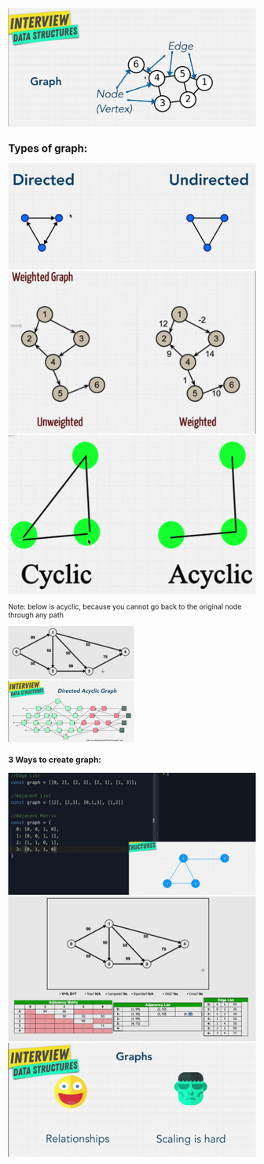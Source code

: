 <img src="Graphs.assets/Screen Shot 2022-01-31 at 4.27.07 PM.png" alt="Screen Shot 2022-01-31 at 4.27.07 PM" style="zoom:50%;" />

## Types of graph:

<img src="Graphs.assets/Screen Shot 2022-01-31 at 4.30.22 PM.png" alt="Screen Shot 2022-01-31 at 4.30.22 PM" style="zoom:50%;" />

<img src="Graphs.assets/Screen Shot 2022-01-31 at 4.30.38 PM.png" alt="Screen Shot 2022-01-31 at 4.30.38 PM" style="zoom:50%;" />

<img src="Graphs.assets/Screen Shot 2022-01-31 at 4.31.30 PM.png" alt="Screen Shot 2022-01-31 at 4.31.30 PM" style="zoom:50%;" />

Note: below is acyclic, because you cannot go back to the original node through any path

<img src="Graphs.assets/Screen Shot 2022-01-31 at 4.35.35 PM.png" alt="Screen Shot 2022-01-31 at 4.35.35 PM" style="zoom:25%;" />

<img src="Graphs.assets/Screen Shot 2022-01-31 at 4.37.29 PM.png" alt="Screen Shot 2022-01-31 at 4.37.29 PM" style="zoom:25%;" />

### 3 Ways to create graph:

<img src="Graphs.assets/Screen Shot 2022-01-31 at 4.43.21 PM.png" alt="Screen Shot 2022-01-31 at 4.43.21 PM" style="zoom:50%;" />

<img src="Graphs.assets/Screen Shot 2022-01-31 at 4.43.52 PM.png" alt="Screen Shot 2022-01-31 at 4.43.52 PM" style="zoom:50%;" />

<img src="Graphs.assets/Screen Shot 2022-01-31 at 4.55.07 PM.png" alt="Screen Shot 2022-01-31 at 4.55.07 PM" style="zoom:50%;" />
